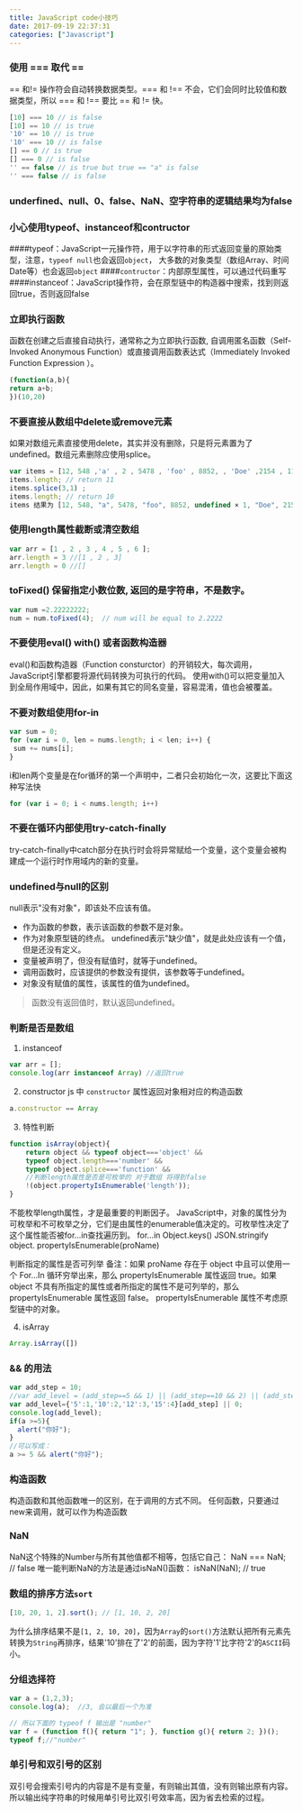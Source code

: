 ```yaml
---
title: JavaScript code小技巧
date: 2017-09-19 22:37:31
categories: ["Javascript"]
---
```


### 使用 === 取代 ==

== 和!= 操作符会自动转换数据类型。=== 和 !== 不会，它们会同时比较值和数据类型，所以 === 和 !== 要比 == 和 != 快。
<!-- more -->
``` javascript
[10] === 10 // is false
[10] == 10 // is true
'10' == 10 // is true
'10' === 10 // is false
[] == 0 // is true
[] === 0 // is false
'' == false // is true but true == "a" is false
'' === false // is false
```
### underfined、null、0、false、NaN、空字符串的逻辑结果均为false
### 小心使用typeof、instanceof和contructor
####typeof：JavaScript一元操作符，用于以字符串的形式返回变量的原始类型，注意，`typeof null`也会返回`object`，
大多数的对象类型（数组Array、时间Date等）也会返回`object`
####`contructor`：内部原型属性，可以通过代码重写
####instanceof：JavaScript操作符，会在原型链中的构造器中搜索，找到则返回true，否则返回false
### 立即执行函数
函数在创建之后直接自动执行，通常称之为立即执行函数, 自调用匿名函数（Self-Invoked Anonymous Function）或直接调用函数表达式（Immediately Invoked Function Expression ）。
``` javascript
(function(a,b){
return a+b;
})(10,20)
```
### 不要直接从数组中delete或remove元素
如果对数组元素直接使用delete，其实并没有删除，只是将元素置为了undefined。数组元素删除应使用splice。
``` javascript
var items = [12, 548 ,'a' , 2 , 5478 , 'foo' , 8852, , 'Doe' ,2154 , 119 ];
items.length; // return 11
items.splice(3,1) ;
items.length; // return 10
items 结果为 [12, 548, "a", 5478, "foo", 8852, undefined × 1, "Doe", 2154, 119]
```
### 使用length属性截断或清空数组
``` javascript
var arr = [1 , 2 , 3 , 4 , 5 , 6 ];
arr.length = 3 //[1 , 2 , 3]
arr.length = 0 //[]
```
### toFixed() 保留指定小数位数, 返回的是字符串，不是数字。
``` javascript
var num =2.22222222;
num = num.toFixed(4);  // num will be equal to 2.2222
```

### 不要使用eval() with() 或者函数构造器
eval()和函数构造器（Function consturctor）的开销较大，每次调用，JavaScript引擎都要将源代码转换为可执行的代码。
使用with()可以把变量加入到全局作用域中，因此，如果有其它的同名变量，容易混淆，值也会被覆盖。
### 不要对数组使用for-in
``` javascript
var sum = 0;
for (var i = 0, len = nums.length; i < len; i++) {
 sum += nums[i];
}
```
i和len两个变量是在for循环的第一个声明中，二者只会初始化一次，这要比下面这种写法快
``` javascript
for (var i = 0; i < nums.length; i++)
```
### 不要在循环内部使用try-catch-finally
try-catch-finally中catch部分在执行时会将异常赋给一个变量，这个变量会被构建成一个运行时作用域内的新的变量。

### undefined与null的区别
null表示"没有对象"，即该处不应该有值。
* 作为函数的参数，表示该函数的参数不是对象。
* 作为对象原型链的终点。
undefined表示"缺少值"，就是此处应该有一个值，但是还没有定义。
* 变量被声明了，但没有赋值时，就等于undefined。
* 调用函数时，应该提供的参数没有提供，该参数等于undefined。
* 对象没有赋值的属性，该属性的值为undefined。
> 函数没有返回值时，默认返回undefined。

### 判断是否是数组
1. instanceof
``` javascript
var arr = [];
console.log(arr instanceof Array) //返回true
```
2. constructor
js 中 `constructor` 属性返回对象相对应的构造函数
``` javascript
a.constructor == Array
```
3. 特性判断
``` javascript
function isArray(object){
    return object && typeof object==='object' &&
    typeof object.length==='number' &&
    typeof object.splice==='function' &&
    //判断length属性是否是可枚举的 对于数组 将得到false
    !(object.propertyIsEnumerable('length'));
}
```
不能枚举length属性，才是最重要的判断因子。
JavaScript中，对象的属性分为可枚举和不可枚举之分，它们是由属性的enumerable值决定的。可枚举性决定了这个属性能否被for…in查找遍历到。
for…in
Object.keys()
JSON.stringify
object. propertyIsEnumerable(proName)

判断指定的属性是否可列举
备注：如果 proName 存在于 object 中且可以使用一个 For…In 循环穷举出来，那么 propertyIsEnumerable 属性返回 true。如果 object 不具有所指定的属性或者所指定的属性不是可列举的，那么 propertyIsEnumerable 属性返回 false。
propertyIsEnumerable 属性不考虑原型链中的对象。

4. isArray
``` javascript
Array.isArray([])
```

### && 的用法
``` javascript
var add_step = 10;
//var add_level = (add_step==5 && 1) || (add_step==10 && 2) || (add_step==12 && 3) || (add_step==15 && 4) || 0;
var add_level={'5':1,'10':2,'12':3,'15':4}[add_step] || 0;
console.log(add_level);
if(a >=5){
  alert("你好");
}
//可以写成：
a >= 5 && alert("你好");
```

### 构造函数
构造函数和其他函数唯一的区别，在于调用的方式不同。
任何函数，只要通过new来调用，就可以作为构造函数

### NaN
NaN这个特殊的Number与所有其他值都不相等，包括它自己：
NaN === NaN; // false
唯一能判断NaN的方法是通过isNaN()函数：
isNaN(NaN); // true

### 数组的排序方法`sort`

```javascript
[10, 20, 1, 2].sort(); // [1, 10, 2, 20]
```
为什么排序结果不是`[1, 2, 10, 20]`，因为`Array`的`sort()`方法默认把所有元素先转换为`String`再排序，结果'10'排在了'2'的前面，因为字符'1'比字符'2'的`ASCII`码小。

### 分组选择符
```js
var a = (1,2,3);
console.log(a);  //3, 会以最后一个为准

// 所以下面的 typeof f 输出是 "number"
var f = (function f(){ return "1"; }, function g(){ return 2; })();
typeof f;//"number"
```

### 单引号和双引号的区别
双引号会搜索引号内的内容是不是有变量，有则输出其值，没有则输出原有内容。所以输出纯字符串的时候用单引号比双引号效率高，因为省去检索的过程。







